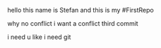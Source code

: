 hello
this name is Stefan
and this is my
#FirstRepo

why no conflict
i want a conflict
third commit


i need u like i need git